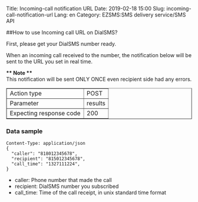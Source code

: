 Title: Incoming-call notification URL
Date: 2019-02-18 15:00
Slug: incoming-call-notification-url
Lang: en
Category: EZSMS:SMS delivery service/SMS API

##How to use Incoming call URL on DialSMS?

First, please get your DialSMS number ready.

When an incoming call received to the number, the notification below will be sent to the URL you set in real time. 

<div class="alert alert-danger">
  <b>** Note **</b>
  <br>
  This notification will be sent ONLY ONCE even recipient side had any errors.
</div>

<table border="1" cellpadding="10" cellspacing="1">
  <tbody>
    <tr>
      <td>Action type</td>
      <td>POST</td>
    </tr>
    <tr>
      <td>Parameter</td>
      <td>results</td>
    </tr>
    <tr>
      <td>Expecting response code</td>
      <td>200</td>
    </tr>
  </tbody>
</table>


### Data sample

```
Content-Type: application/json
{
  "caller": "818012345678",
  "recipient": "815012345678",
  "call_time": "1327111224",
}
```

* caller: Phone number that made the call
* recipient: DialSMS number you subscribed
* call_time: Time of the call receipt, in unix standard time format

